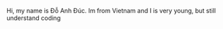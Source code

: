Hi, my name is Đỗ Anh Đúc. Im from Vietnam and I is very young, but still understand coding

<!---
Do-Anh-Duc/Do-Anh-Duc is a ✨ special ✨ repository because its `README.md` (this file) appears on your GitHub profile.
You can click the Preview link to take a look at your changes.
--->
